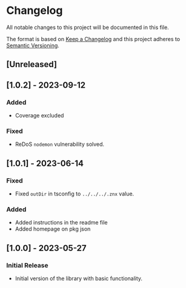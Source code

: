 # Changelog

All notable changes to this project will be documented in this file.

The format is based on [Keep a Changelog](http://keepachangelog.com/en/1.0.0/)
and this project adheres to [Semantic Versioning](http://semver.org/spec/v2.0.0.html).

## [Unreleased]

## [1.0.2] - 2023-09-12

### Added

- Coverage excluded

### Fixed

- ReDoS `nodemon` vulnerability solved.

## [1.0.1] - 2023-06-14

### Fixed

- Fixed `outDir` in tsconfig to `../../../.znx` value.

### Added

- Added instructions in the readme file
- Added homepage on pkg json

## [1.0.0] - 2023-05-27

### Initial Release

- Initial version of the library with basic functionality.
